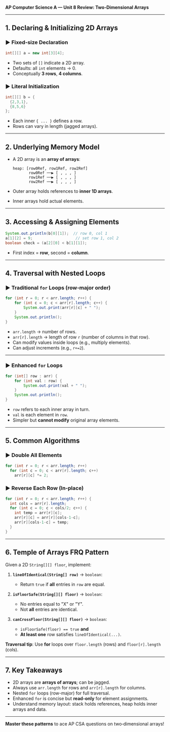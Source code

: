 **AP Computer Science A — Unit 8 Review: Two‑Dimensional Arrays**

---

## 1. Declaring & Initializing 2D Arrays

### ▶️ Fixed‑size Declaration

```java
int[][] a = new int[3][4];
```

* Two sets of `[]` indicate a 2D array.
* Defaults: all `int` elements → 0.
* Conceptually **3 rows**, **4 columns**.

### ▶️ Literal Initialization

```java
int[][] b = {
  {2,3,1},
  {8,5,6}
};
```

* Each inner `{ ... }` defines a row.
* Rows can vary in length (jagged arrays).

---

## 2. Underlying Memory Model

* A 2D array is an **array of arrays**:

  ```text
  heap: [row0Ref, row1Ref, row2Ref]
         row0Ref ──▶ [ , , , ]
         row1Ref ──▶ [ , , , ]
         row2Ref ──▶ [ , , , ]
  ```
* Outer array holds references to **inner 1D arrays**.
* Inner arrays hold actual elements.

---

## 3. Accessing & Assigning Elements

```java
System.out.println(b[0][1]);  // row 0, col 1
a[1][2] = 9;                   // set row 1, col 2
boolean check = (a[2][0] < b[1][1]);
```

* First index = **row**, second = **column**.

---

## 4. Traversal with Nested Loops

### ▶️ Traditional `for` Loops (row‑major order)

```java
for (int r = 0; r < arr.length; r++) {
    for (int c = 0; c < arr[r].length; c++) {
        System.out.print(arr[r][c] + " ");
    }
    System.out.println();
}
```

* `arr.length` → number of rows.
* `arr[r].length` → length of row `r` (number of columns in that row).
* Can modify values inside loops (e.g., multiply elements).
* Can adjust increments (e.g., `r+=2`).

---

### ▶️ Enhanced `for` Loops

```java
for (int[] row : arr) {
    for (int val : row) {
        System.out.print(val + " ");
    }
    System.out.println();
}
```

* `row` refers to each inner array in turn.
* `val` is each element in `row`.
* Simpler but **cannot modify** original array elements.

---

## 5. Common Algorithms

### ▶️ Double All Elements

```java
for (int r = 0; r < arr.length; r++)
  for (int c = 0; c < arr[r].length; c++)
    arr[r][c] *= 2;
```

### ▶️ Reverse Each Row (In‑place)

```java
for (int r = 0; r < arr.length; r++) {
  int cols = arr[r].length;
  for (int c = 0; c < cols/2; c++) {
    int temp = arr[r][c];
    arr[r][c] = arr[r][cols-1-c];
    arr[r][cols-1-c] = temp;
  }
}
```

---

## 6. Temple of Arrays FRQ Pattern

Given a 2D `String[][] floor`, implement:

1. **`lineOfIdentical(String[] row)`** → `boolean`:

   * Return `true` if **all** entries in `row` are equal.
2. **`isFloorSafe(String[][] floor)`** → `boolean`:

   * No entries equal to "X" or "Y".
   * Not **all** entries are identical.
3. **`canCrossFloor(String[][] floor)`** → `boolean`:

   * `isFloorSafe(floor) == true` **and**
   * **At least one** row satisfies `lineOfIdentical(...)`.

**Traversal tip**: Use **for** loops over `floor.length` (rows) and `floor[r].length` (cols).

---

## 7. Key Takeaways

* 2D arrays are **arrays of arrays**; can be jagged.
* Always use `arr.length` for rows and `arr[r].length` for columns.
* Nested `for` loops (row-major) for full traversal.
* Enhanced `for` is concise but **read-only** for element assignments.
* Understand memory layout: stack holds references, heap holds inner arrays and data.

---

**Master these patterns** to ace AP CSA questions on two‑dimensional arrays!
